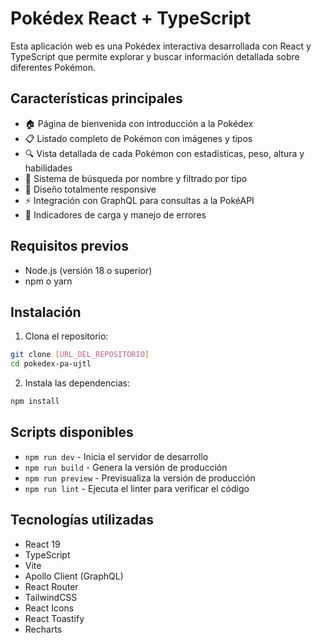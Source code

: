 # Pokédex React + TypeScript

Esta aplicación web es una Pokédex interactiva desarrollada con React y TypeScript que permite explorar y buscar información detallada sobre diferentes Pokémon.

## Características principales

- 🏠 Página de bienvenida con introducción a la Pokédex
- 📋 Listado completo de Pokémon con imágenes y tipos
- 🔍 Vista detallada de cada Pokémon con estadísticas, peso, altura y habilidades
- 🔎 Sistema de búsqueda por nombre y filtrado por tipo
- 📱 Diseño totalmente responsive
- ⚡ Integración con GraphQL para consultas a la PokéAPI
- 🔄 Indicadores de carga y manejo de errores

## Requisitos previos

- Node.js (versión 18 o superior)
- npm o yarn

## Instalación

1. Clona el repositorio:

```bash
git clone [URL_DEL_REPOSITORIO]
cd pokedex-pa-ujtl
```

2. Instala las dependencias:

```bash
npm install
```

## Scripts disponibles

- `npm run dev` - Inicia el servidor de desarrollo
- `npm run build` - Genera la versión de producción
- `npm run preview` - Previsualiza la versión de producción
- `npm run lint` - Ejecuta el linter para verificar el código

## Tecnologías utilizadas

- React 19
- TypeScript
- Vite
- Apollo Client (GraphQL)
- React Router
- TailwindCSS
- React Icons
- React Toastify
- Recharts
